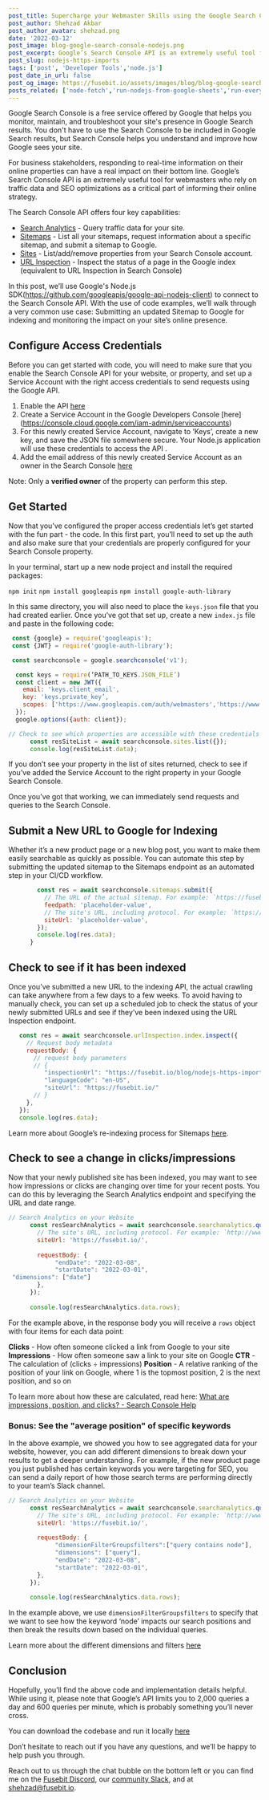 ```yaml
---
post_title: Supercharge your Webmaster Skills using the Google Search Console API with Node.js 
post_author: Shehzad Akbar
post_author_avatar: shehzad.png
date: '2022-03-12'
post_image: blog-google-search-console-nodejs.png
post_excerpt: Google’s Search Console API is an extremely useful tool for webmasters who rely on traffic data and SEO optimizations as a critical part of informing their online strategy.
post_slug: nodejs-https-imports
tags: ['post', 'Developer Tools','node.js']
post_date_in_url: false
post_og_image: https://fusebit.io/assets/images/blog/blog-google-search-console-nodejs.png
posts_related: ['node-fetch','run-nodejs-from-google-sheets','run-every-nodejs-version-in-lambda']
---
```


Google Search Console is a free service offered by Google that helps you monitor, maintain, and troubleshoot your site's presence in Google Search results. You don't have to use the Search Console to be included in Google Search results, but Search Console helps you understand and improve how Google sees your site.

For business stakeholders, responding to real-time information on their online properties can have a real impact on their bottom line. Google’s Search Console API is an extremely useful tool for webmasters who rely on traffic data and SEO optimizations as a critical part of informing their online strategy. 

The Search Console API offers four key capabilities:

- [Search Analytics](https://developers.google.com/webmaster-tools/v1/api_reference_index#Search_analytics) - Query traffic data for your site.
- [Sitemaps](https://developers.google.com/webmaster-tools/v1/api_reference_index#Sitemaps) - List all your sitemaps, request information about a specific sitemap, and submit a sitemap to Google.
- [Sites](https://developers.google.com/webmaster-tools/v1/api_reference_index#Sites) - List/add/remove properties from your Search Console account.
- [URL Inspection](https://developers.google.com/webmaster-tools/v1/api_reference_index#Inspection_tools) - Inspect the status of a page in the Google index (equivalent to URL Inspection in Search Console)

In this post, we’ll use Google's Node.js SDK(https://github.com/googleapis/google-api-nodejs-client) to connect to the Search Console API. With the use of code examples, we’ll walk through a very common use case: Submitting an updated Sitemap to Google for indexing and monitoring the impact on your site’s online presence. 

## Configure Access Credentials

Before you can get started with code, you will need to make sure that you enable the Search Console API for your website, or property, and set up a Service Account with the right access credentials to send requests using the Google API.

1. Enable the API [here](https://console.developers.google.com/apis/api/searchconsole.googleapis.com)
2. Create a Service Account in the Google Developers Console [here] (https://console.cloud.google.com/iam-admin/serviceaccounts)
3. For this newly created Service Account, navigate to ‘Keys’, create a new key, and save the JSON file somewhere secure. Your Node.js application will use these credentials to access the API .
4. Add the email address of this newly created Service Account as an owner in the Search Console [here](https://search.google.com/search-console/users)

Note: Only a **verified owner** of the property can perform this step.

## Get Started 

Now that you’ve configured the proper access credentials let’s get started with the fun part - the code. In this first part, you’ll need to set up the auth and also make sure that your credentials are properly configured for your Search Console property.

In your terminal, start up a new node project and install the required packages:

`npm init`
`npm install googleapis`
`npm install google-auth-library`

In this same directory, you will also need to place the `keys.json` file that you had created earlier. Once you’ve got that set up, create a new `index.js` file and paste in the following code:

```javascript
 const {google} = require('googleapis');
 const {JWT} = require('google-auth-library');

 const searchconsole = google.searchconsole('v1');

  const keys = require(‘PATH_TO_KEYS.JSON_FILE’)
  const client = new JWT({
    email: 'keys.client_email',
    key: 'keys.private_key’,
    scopes: ['https://www.googleapis.com/auth/webmasters','https://www.googleapis.com/auth/webmasters.readonly'],
  });
  google.options({auth: client});

// Check to see which properties are accessible with these credentials
      const resSiteList = await searchconsole.sites.list({});
      console.log(resSiteList.data);
```

If you don’t see your property in the list of sites returned, check to see if you’ve added the Service Account to the right property in your Google Search Console. 

Once you’ve got that working, we can immediately send requests and queries to the Search Console.

## Submit a New URL to Google for Indexing


Whether it’s a new product page or a new blog post, you want to make them easily searchable as quickly as possible. You can automate this step by submitting the updated sitemap to the Sitemaps endpoint as an automated step in your CI/CD workflow. 

```javascript
        const res = await searchconsole.sitemaps.submit({
          // The URL of the actual sitemap. For example: `https://fusebit.io/sitemap.xml`.
          feedpath: 'placeholder-value',
          // The site's URL, including protocol. For example: `https://fusebit.io/`.
          siteUrl: 'placeholder-value',
        });
        console.log(res.data);
      }
```

## Check to see if it has been indexed

Once you’ve submitted a new URL to the indexing API, the actual crawling can take anywhere from a few days to a few weeks. To avoid having to manually check, you can set up a scheduled job to check the status of your newly submitted URLs and see if they’ve been indexed using the URL Inspection endpoint. 

```javascript
   const res = await searchconsole.urlInspection.index.inspect({
     // Request body metadata
     requestBody: {
       // request body parameters
       // {
          "inspectionUrl": "https://fusebit.io/blog/nodejs-https-imports/",
          "languageCode": "en-US",
          "siteUrl": "https://fusebit.io/"
       // }
     },
   });
   console.log(res.data);
```

Learn more about Google’s re-indexing process for Sitemaps [here](https://developers.google.com/search/docs/advanced/crawling/ask-google-to-recrawl).

## Check to see a change in clicks/impressions

Now that your newly published site has been indexed, you may want to see how impressions or clicks are changing over time for your recent posts. You can do this by leveraging the Search Analytics endpoint and specifying the URL and date range.

```javascript
// Search Analytics on your Website
      const resSearchAnalytics = await searchconsole.searchanalytics.query({
        // The site's URL, including protocol. For example: `http://www.example.com/`.
        siteUrl: 'https://fusebit.io/',
   
        requestBody: {
             "endDate": "2022-03-08",
             "startDate": "2022-03-01",
 "dimensions": ["date"]
        },
      });
      
      console.log(resSearchAnalytics.data.rows);
```

For the example above, in the response body you will receive a `rows` object with four items for each data point:

**Clicks** - How often someone clicked a link from Google to your site
**Impressions** - How often someone saw a link to your site on Google
**CTR** - The calculation of (clicks ÷ impressions)
**Position** - A relative ranking of the position of your link on Google, where 1 is the topmost position, 2 is the next position, and so on

To learn more about how these are calculated, read here: [What are impressions, position, and clicks? - Search Console Help](https://support.google.com/webmasters/answer/7042828?hl=en)


### Bonus: See the "average position" of specific keywords

In the above example, we showed you how to see aggregated data for your website, however, you can add different dimensions to break down your results to get a deeper understanding. For example, if the new product page you just published has certain keywords you were targeting for SEO, you can send a daily report of how those search terms are performing directly to your team’s Slack channel.

```javascript
// Search Analytics on your Website
      const resSearchAnalytics = await searchconsole.searchanalytics.query({
        // The site's URL, including protocol. For example: `http://www.example.com/`.
        siteUrl: 'https://fusebit.io/',
   
        requestBody: {
             "dimensionFilterGroupsfilters":["query contains node"],
             "dimensions": ["query"],
             "endDate": "2022-03-08",
             "startDate": "2022-03-01",
        },
      });
      
      console.log(resSearchAnalytics.data.rows);
```

In the example above, we use `dimensionFilterGroupsfilters` to specify that we want to see how the keyword ‘node’ impacts our search positions and then break the results down based on the individual queries.

Learn more about the different dimensions and filters [here](https://developers.google.com/webmaster-tools/v1/searchanalytics/query#dimensionFilterGroups.filters)

## Conclusion

Hopefully, you’ll find the above code and implementation details helpful. While using it, please note that Google’s API limits you to 2,000 queries a day and 600 queries per minute, which is probably something you’ll never cross.

You can download the codebase and run it locally [here](https://github.com/fusebit/google-searchconsole-nodejs)

Don’t hesitate to reach out if you have any questions, and we’ll be happy to help push you through. 

Reach out to us through the chat bubble on the bottom left or you can find me on the [Fusebit Discord](https://discord.gg/SN4rhhCH), our [community Slack](https://join.slack.com/t/fusebitio/shared_invite/zt-qe7uidtf-4cs6OgaomFVgAF_fQZubfg), and at [shehzad@fusebit.io](mailto:shehzad@fusebit.io).
